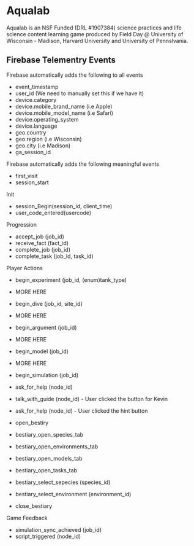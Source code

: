 # Aqualab
Aqualab is an NSF Funded (DRL #1907384) science practices and life science content learning game produced by Field Day @ University of Wisconsin - Madison, Harvard University and University of Pennslvania.

## Firebase Telementry Events

Firebase automatically adds the following to all events
* event_timestamp
* user_id (We need to manually set this if we have it)
* device.category
* device.mobile_brand_name (i.e Apple)
* device.mobile_model_name (i.e Safari)
* device.operating_system
* device.language
* geo.country
* geo.region (i.e Wisconsin)
* geo.city (i.e Madison)
* ga_session_id

Firebase automatically adds the following meaningful events
* first_visit
* session_start

Init
* session_Begin(session_id, client_time)
* user_code_entered(usercode)

Progression
* accept_job (job_id)
* receive_fact (fact_id)
* complete_job (job_id)
* complete_task (job_id, task_id)

Player Actions
* begin_experiment (job_id, (enum)tank_type)
* MORE HERE
* begin_dive (job_id, site_id)
* MORE HERE
* begin_argument (job_id)
* MORE HERE
* begin_model (job_id)
* MORE HERE
* begin_simulation (job_id)
* ask_for_help (node_id)
* talk_with_guide (node_id) - User clicked the button for Kevin
* ask_for_help (node_id) - User clicked the hint button

* open_bestiry
* bestiary_open_species_tab
* bestiary_open_environments_tab
* bestiary_open_models_tab
* bestiary_open_tasks_tab
* bestiary_select_sepecies (species_id)
* bestiary_select_environment (environment_id)
* close_bestiary

Game Feedback
* simulation_sync_achieved (job_id)
* script_triggered (node_id)